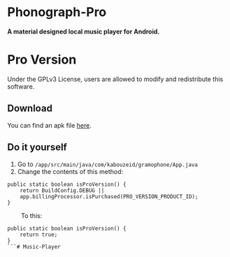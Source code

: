 # Phonograph-Pro

**A material designed local music player for Android.**



# Pro Version
Under the GPLv3 License, users are allowed to modify and redistribute this software. 

## Download
You can find an apk file [here](https://drive.google.com/open?id=1ZOe9Bw1PsI2H3YmGEcHRu4fzxdpjttv4).

## Do it yourself

1. Go to `/app/src/main/java/com/kabouzeid/gramophone/App.java`
2. Change the contents of this method:
```
public static boolean isProVersion() {
    return BuildConfig.DEBUG || 
    app.billingProcessor.isPurchased(PRO_VERSION_PRODUCT_ID);
}
```
&nbsp; &nbsp; &nbsp; &nbsp; To this:
```
public static boolean isProVersion() {
    return true;
}
```# Music-Player
